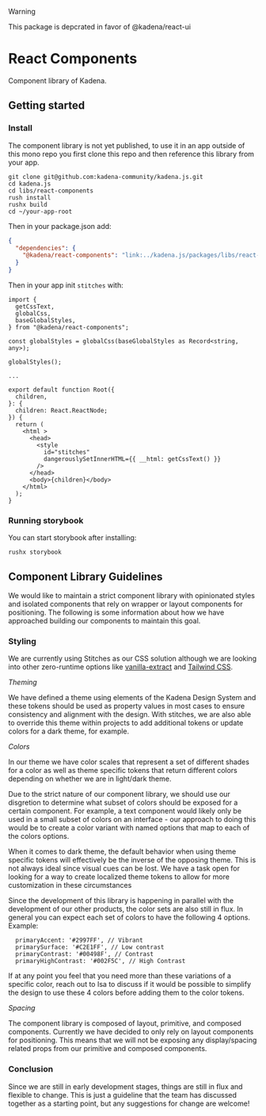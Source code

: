 > [!WARNING]  
> This package is depcrated in favor of @kadena/react-ui

# React Components

Component library of Kadena.

## Getting started

### Install

The component library is not yet published, to use it in an app outside of this
mono repo you first clone this repo and then reference this library from your
app.

```
git clone git@github.com:kadena-community/kadena.js.git
cd kadena.js
cd libs/react-components
rush install
rushx build
cd ~/your-app-root
```

Then in your package.json add:

```json
{
  "dependencies": {
    "@kadena/react-components": "link:../kadena.js/packages/libs/react-components"
  }
}
```

Then in your app init `stitches` with:

```tsx
import {
  getCssText,
  globalCss,
  baseGlobalStyles,
} from "@kadena/react-components";

const globalStyles = globalCss(baseGlobalStyles as Record<string, any>);

globalStyles();

...

export default function Root({
  children,
}: {
  children: React.ReactNode;
}) {
  return (
    <html >
      <head>
        <style
          id="stitches"
          dangerouslySetInnerHTML={{ __html: getCssText() }}
        />
      </head>
      <body>{children}</body>
    </html>
  );
}
```

### Running storybook

You can start storybook after installing:

```
rushx storybook
```

## Component Library Guidelines

We would like to maintain a strict component library with opinionated styles and
isolated components that rely on wrapper or layout components for positioning.
The following is some information about how we have approached building our
components to maintain this goal.

### Styling

We are currently using Stitches as our CSS solution although we are looking into
other zero-runtime options like [vanilla-extract][1] and [Tailwind CSS][2].

_Theming_

We have defined a theme using elements of the Kadena Design System and these
tokens should be used as property values in most cases to ensure consistency and
alignment with the design. With stitches, we are also able to override this
theme within projects to add additional tokens or update colors for a dark
theme, for example.

_Colors_

In our theme we have color scales that represent a set of different shades for a
color as well as theme specific tokens that return different colors depending on
whether we are in light/dark theme.

Due to the strict nature of our component library, we should use our disgretion
to determine what subset of colors should be exposed for a certain component.
For example, a text component would likely only be used in a small subset of
colors on an interface - our approach to doing this would be to create a color
variant with named options that map to each of the colors options.

When it comes to dark theme, the default behavior when using theme specific
tokens will effectively be the inverse of the opposing theme. This is not always
ideal since visual cues can be lost. We have a task open for looking for a way
to create localized theme tokens to allow for more customization in these
circumstances

Since the development of this library is happening in parallel with the
development of our other products, the color sets are also still in flux. In
general you can expect each set of colors to have the following 4 options.
Example:

```
  primaryAccent: '#2997FF', // Vibrant
  primarySurface: '#C2E1FF', // Low contrast
  primaryContrast: '#00498F', // Contrast
  primaryHighContrast: '#002F5C', // High Contrast
```

If at any point you feel that you need more than these variations of a specific
color, reach out to Isa to discuss if it would be possible to simplify the
design to use these 4 colors before adding them to the color tokens.

_Spacing_

The component library is composed of layout, primitive, and composed components.
Currently we have decided to only rely on layout components for positioning.
This means that we will not be exposing any display/spacing related props from
our primitive and composed components.

### Conclusion

Since we are still in early development stages, things are still in flux and
flexible to change. This is just a guideline that the team has discussed
together as a starting point, but any suggestions for change are welcome!

[1]: https://vanilla-extract.style/
[2]: https://tailwindcss.com/
